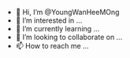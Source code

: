 - 👋 Hi, I’m @YoungWanHeeMOng
- 👀 I’m interested in ...
- 🌱 I’m currently learning ...
- 💞️ I’m looking to collaborate on ...
- 📫 How to reach me ...

<!---
YoungWanHeeMOng/YoungWanHeeMOng is a ✨ special ✨ repository because its `README.md` (this file) appears on your GitHub profile.
You can click the Preview link to take a look at your changes.
--->
